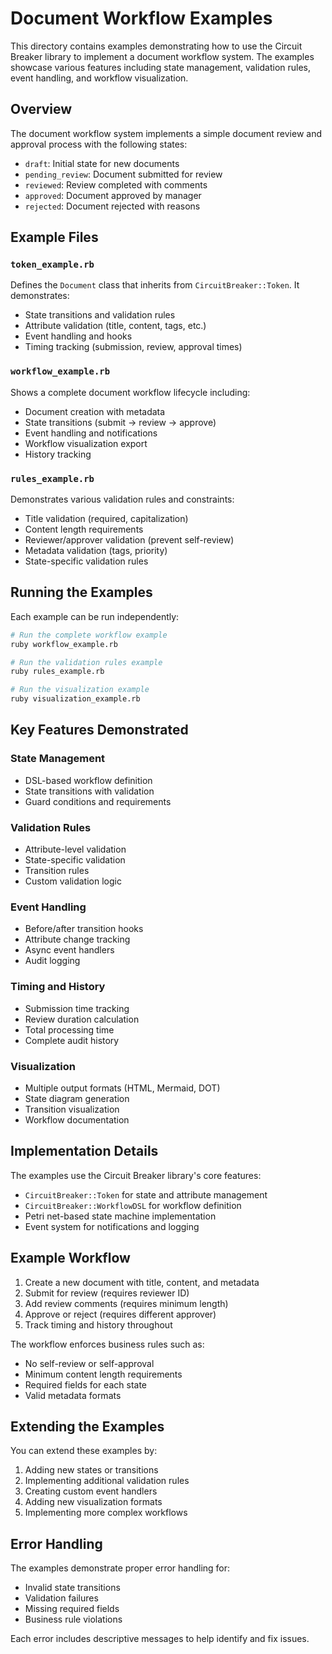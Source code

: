 # Document Workflow Examples

This directory contains examples demonstrating how to use the Circuit Breaker library to implement a document workflow system. The examples showcase various features including state management, validation rules, event handling, and workflow visualization.

## Overview

The document workflow system implements a simple document review and approval process with the following states:
- `draft`: Initial state for new documents
- `pending_review`: Document submitted for review
- `reviewed`: Review completed with comments
- `approved`: Document approved by manager
- `rejected`: Document rejected with reasons

## Example Files

### `token_example.rb`
Defines the `Document` class that inherits from `CircuitBreaker::Token`. It demonstrates:
- State transitions and validation rules
- Attribute validation (title, content, tags, etc.)
- Event handling and hooks
- Timing tracking (submission, review, approval times)

### `workflow_example.rb`
Shows a complete document workflow lifecycle including:
- Document creation with metadata
- State transitions (submit → review → approve)
- Event handling and notifications
- Workflow visualization export
- History tracking

### `rules_example.rb`
Demonstrates various validation rules and constraints:
- Title validation (required, capitalization)
- Content length requirements
- Reviewer/approver validation (prevent self-review)
- Metadata validation (tags, priority)
- State-specific validation rules

## Running the Examples

Each example can be run independently:

```bash
# Run the complete workflow example
ruby workflow_example.rb

# Run the validation rules example
ruby rules_example.rb

# Run the visualization example
ruby visualization_example.rb
```

## Key Features Demonstrated

### State Management
- DSL-based workflow definition
- State transitions with validation
- Guard conditions and requirements

### Validation Rules
- Attribute-level validation
- State-specific validation
- Transition rules
- Custom validation logic

### Event Handling
- Before/after transition hooks
- Attribute change tracking
- Async event handlers
- Audit logging

### Timing and History
- Submission time tracking
- Review duration calculation
- Total processing time
- Complete audit history

### Visualization
- Multiple output formats (HTML, Mermaid, DOT)
- State diagram generation
- Transition visualization
- Workflow documentation

## Implementation Details

The examples use the Circuit Breaker library's core features:
- `CircuitBreaker::Token` for state and attribute management
- `CircuitBreaker::WorkflowDSL` for workflow definition
- Petri net-based state machine implementation
- Event system for notifications and logging

## Example Workflow

1. Create a new document with title, content, and metadata
2. Submit for review (requires reviewer ID)
3. Add review comments (requires minimum length)
4. Approve or reject (requires different approver)
5. Track timing and history throughout

The workflow enforces business rules such as:
- No self-review or self-approval
- Minimum content length requirements
- Required fields for each state
- Valid metadata formats

## Extending the Examples

You can extend these examples by:
1. Adding new states or transitions
2. Implementing additional validation rules
3. Creating custom event handlers
4. Adding new visualization formats
5. Implementing more complex workflows

## Error Handling

The examples demonstrate proper error handling for:
- Invalid state transitions
- Validation failures
- Missing required fields
- Business rule violations

Each error includes descriptive messages to help identify and fix issues.
